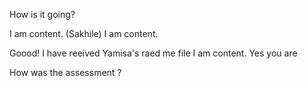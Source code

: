 How is it going?

I am content. (Sakhile)
I am content.


Goood!
I have reeived Yamisa's raed me file
I am content.
Yes you are

How was the assessment ?


